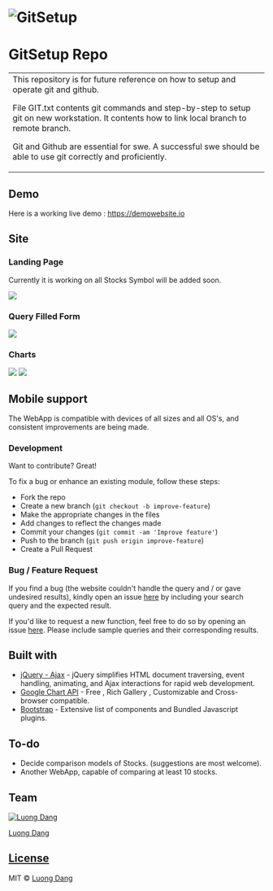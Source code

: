 

# ![GitSetup](demo.JPG)

# GitSetup Repo

<table>
<tr>
<td>
This repository is for future reference on how to setup and operate git and github.

File GIT.txt contents git commands and step-by-step to setup git on new workstation.
    It contents how to link local branch to remote branch.

Git and Github are essential for swe. A successful swe should be able to use git correctly and proficiently.


</td>
</tr>
</table>

## Demo

Here is a working live demo : https://demowebsite.io

## Site

### Landing Page

Currently it is working on all Stocks Symbol will be added soon.

![](IMAGEDEMO02.JPG)

### Query Filled Form

![](IMAGEDEMO02.JPG)

### Charts

![](IMAGEDEMO02.JPG)
![](IMAGEDEMO02.JPG)

## Mobile support

The WebApp is compatible with devices of all sizes and all OS's, and consistent improvements are being made.

### Development

Want to contribute? Great!

To fix a bug or enhance an existing module, follow these steps:

- Fork the repo
- Create a new branch (`git checkout -b improve-feature`)
- Make the appropriate changes in the files
- Add changes to reflect the changes made
- Commit your changes (`git commit -am 'Improve feature'`)
- Push to the branch (`git push origin improve-feature`)
- Create a Pull Request

### Bug / Feature Request

If you find a bug (the website couldn't handle the query and / or gave undesired results), kindly open an issue [here](https://github.com/xxxxxxxxx) by including your search query and the expected result.

If you'd like to request a new function, feel free to do so by opening an issue [here](https://github.com/xxxxx). Please include sample queries and their corresponding results.

## Built with

- [jQuery - Ajax](http://www.w3schools.com/jquery/jquery_ref_ajax.asp) - jQuery simplifies HTML document traversing, event handling, animating, and Ajax interactions for rapid web development.
- [Google Chart API](https://developers.google.com/chart/interactive/docs/quick_start) - Free , Rich Gallery , Customizable and Cross-browser compatible.
- [Bootstrap](http://getbootstrap.com/) - Extensive list of components and Bundled Javascript plugins.

## To-do

- Decide comparison models of Stocks. (suggestions are most welcome).
- Another WebApp, capable of comparing at least 10 stocks.

## Team

[![Luong Dang](https://avatars.githubusercontent.com/luongkhdang?v=2&s=100)](https://github.com/luongkhdang)

[Luong Dang](https://github.com/luongkhdang) 

## [License](https://github.com/luongkhdang/theAPPP/blob/master/LICENSE.md)

MIT © [Luong Dang ](https://github.com/luongkhdang)
